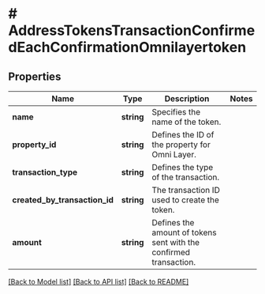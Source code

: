 # # AddressTokensTransactionConfirmedEachConfirmationOmnilayertoken

## Properties

Name | Type | Description | Notes
------------ | ------------- | ------------- | -------------
**name** | **string** | Specifies the name of the token. |
**property_id** | **string** | Defines the ID of the property for Omni Layer. |
**transaction_type** | **string** | Defines the type of the transaction. |
**created_by_transaction_id** | **string** | The transaction ID used to create the token. |
**amount** | **string** | Defines the amount of tokens sent with the confirmed transaction. |

[[Back to Model list]](../../README.md#models) [[Back to API list]](../../README.md#endpoints) [[Back to README]](../../README.md)
